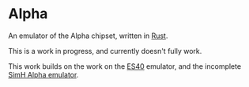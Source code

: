 # Alpha
An emulator of the Alpha chipset, written in [Rust](https://www.rust-lang.org/).

This is a work in progress, and currently doesn't fully work. 

This work builds on the work on the [ES40](https://github.com/veprbl/es40) emulator, and the incomplete [SimH Alpha emulator](https://github.com/simh/simh/tree/Alpha-CPU/Alpha).

